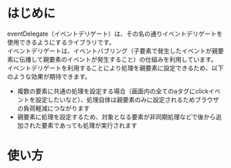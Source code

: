 # はじめに
eventDelegate（イベントデリゲート）は、その名の通りイベントデリゲートを使用できるようにするライブラリです。<br>
イベントデリゲートは、イベントバブリング（子要素で発生したイベントが親要素に伝播して親要素のイベントが発生すること）の仕組みを利用しています。<br>
イベントデリゲートを利用することにより処理を親要素に設定できるため、以下のような効果が期待できます。<br>
* 複数の要素に共通の処理を設定する場合（画面内の全てのaタグにclickイベントを設定したいなど）、処理自体は親要素のみに設定されるためブラウザの負荷軽減につながります
* 親要素に処理を設定するため、対象となる要素が非同期処理などで後から追加された要素であっても処理が実行されます

# 使い方
